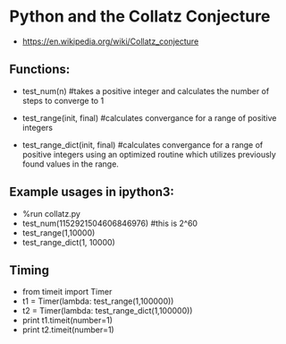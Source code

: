 # Python and the Collatz Conjecture
- https://en.wikipedia.org/wiki/Collatz_conjecture

## Functions:
- test_num(n)  #takes a positive integer and calculates the number of steps to converge to 1

- test_range(init, final)  #calculates convergance for a range of positive integers

-  test_range_dict(init, final)    #calculates convergance for a range of positive integers using an optimized routine which utilizes previously found values in the range.

## Example usages in ipython3:
- %run collatz.py
- test_num(1152921504606846976)   #this is 2^60
- test_range(1,10000)
- test_range_dict(1, 10000)
 
## Timing
-   from timeit import Timer
-   t1 = Timer(lambda: test_range(1,100000))
-   t2 = Timer(lambda: test_range_dict(1,100000))
-   print t1.timeit(number=1)
-   print t2.timeit(number=1)
